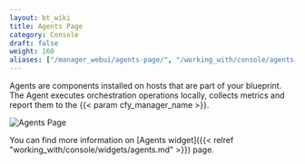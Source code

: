 ```yaml
---
layout: bt_wiki
title: Agents Page
category: Console
draft: false
weight: 160
aliases: ["/manager_webui/agents-page/", "/working_with/console/agents-page/"]
---
```


Agents are components installed on hosts that are part of your blueprint. The Agent executes orchestration operations locally, collects metrics and report them to the {{< param cfy_manager_name >}}.

![Agents Page]( /images/ui/pages/agents-page.png )

You can find more information on [Agents widget]({{< relref "working_with/console/widgets/agents.md" >}}) page.
